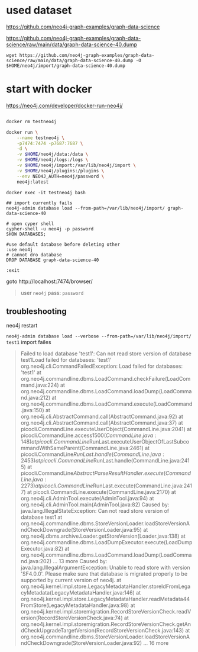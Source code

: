 

# used dataset
https://github.com/neo4j-graph-examples/graph-data-science

https://github.com/neo4j-graph-examples/graph-data-science/raw/main/data/graph-data-science-40.dump

```
wget https://github.com/neo4j-graph-examples/graph-data-science/raw/main/data/graph-data-science-40.dump -O $HOME/neo4j/import/graph-data-science-40.dump

```


# start with docker

https://neo4j.com/developer/docker-run-neo4j/

```bash

docker rm testneo4j

docker run \
    --name testneo4j \
    -p7474:7474 -p7687:7687 \
    -d \
    -v $HOME/neo4j/data:/data \
    -v $HOME/neo4j/logs:/logs \
    -v $HOME/neo4j/import:/var/lib/neo4j/import \
    -v $HOME/neo4j/plugins:/plugins \
    --env NEO4J_AUTH=neo4j/password \
    neo4j:latest
```

```
docker exec -it testneo4j bash

## import currently fails
neo4j-admin database load --from-path=/var/lib/neo4j/import/ graph-data-science-40

# open cyper shell
cypher-shell -u neo4j -p password
SHOW DATABASES;

#use default database before deleting other
:use neo4j
# cannot dro database
DROP DATABASE graph-data-science-40

:exit

```

goto http://localhost:7474/browser/

> user `neo4j`
> pass: `password`


## troubleshooting


neo4j restart


`neo4j-admin database load --verbose --from-path=/var/lib/neo4j/import/ test1`
import failes 
> Failed to load database 'test1': Can not read store version of database test1Load failed for databases: 'test1'
> org.neo4j.cli.CommandFailedException: Load failed for databases: 'test1'
>         at org.neo4j.commandline.dbms.LoadCommand.checkFailure(LoadCommand.java:224)
>         at org.neo4j.commandline.dbms.LoadCommand.loadDump(LoadCommand.java:212)
>         at org.neo4j.commandline.dbms.LoadCommand.execute(LoadCommand.java:150)
>         at org.neo4j.cli.AbstractCommand.call(AbstractCommand.java:92)
>         at org.neo4j.cli.AbstractCommand.call(AbstractCommand.java:37)
>         at picocli.CommandLine.executeUserObject(CommandLine.java:2041)
>         at picocli.CommandLine.access$1500(CommandLine.java:148)
>         at picocli.CommandLine$RunLast.executeUserObjectOfLastSubcommandWithSameParent(CommandLine.java:2461)
>         at picocli.CommandLine$RunLast.handle(CommandLine.java:2453)
>         at picocli.CommandLine$RunLast.handle(CommandLine.java:2415)
>         at picocli.CommandLine$AbstractParseResultHandler.execute(CommandLine.java:2273)
>         at picocli.CommandLine$RunLast.execute(CommandLine.java:2417)
>         at picocli.CommandLine.execute(CommandLine.java:2170)
>         at org.neo4j.cli.AdminTool.execute(AdminTool.java:94)
>         at org.neo4j.cli.AdminTool.main(AdminTool.java:82)
> Caused by: java.lang.IllegalStateException: Can not read store version of database test1
>         at org.neo4j.commandline.dbms.StoreVersionLoader.loadStoreVersionAndCheckDowngrade(StoreVersionLoader.java:95)
>         at org.neo4j.dbms.archive.Loader.getStoreVersion(Loader.java:138)
>         at org.neo4j.commandline.dbms.LoadDumpExecutor.execute(LoadDumpExecutor.java:82)
>         at org.neo4j.commandline.dbms.LoadCommand.loadDump(LoadCommand.java:202)
>         ... 13 more
> Caused by: java.lang.IllegalArgumentException: Unable to read store with version 'SF4.0.0'. Please make sure that database is migrated properly to be supported by current version of neo4j.
>         at org.neo4j.kernel.impl.store.LegacyMetadataHandler.storeIdFromLegacyMetadata(LegacyMetadataHandler.java:146)
>         at org.neo4j.kernel.impl.store.LegacyMetadataHandler.readMetadata44FromStore(LegacyMetadataHandler.java:98)
>         at org.neo4j.kernel.impl.storemigration.RecordStoreVersionCheck.readVersion(RecordStoreVersionCheck.java:74)
>         at org.neo4j.kernel.impl.storemigration.RecordStoreVersionCheck.getAndCheckUpgradeTargetVersion(RecordStoreVersionCheck.java:143)
>         at org.neo4j.commandline.dbms.StoreVersionLoader.loadStoreVersionAndCheckDowngrade(StoreVersionLoader.java:92)
>         ... 16 more
